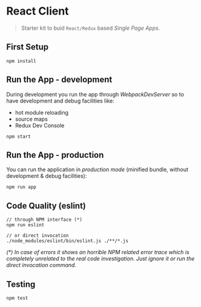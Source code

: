 # React Client

> Starter kit to buid `React/Redux` based _Single Page Apps_.

## First Setup

	npm install

## Run the App - development

During development you run the app through _WebpackDevServer_ so to have development and debug facilities like:

- hot module reloading
- source maps
- Redux Dev Console

```
npm start
```

## Run the App - production

You can run the application in _production mode_ (minified bundle, without development & debug facilities):
	
```
npm run app
```

## Code Quality (eslint)

```
// through NPM interface (*)
npm run eslint
	
// or direct invocation
./node_modules/eslint/bin/eslint.js ./**/*.js
```

_(*) In case of errors it shows an horrible NPM related error trace which is completely unrelated to the real code investigation. Just ignore it or run the direct invocation command._

## Testing

```
npm test
```